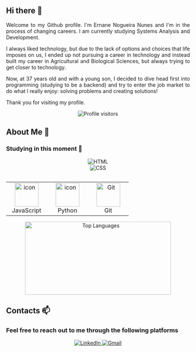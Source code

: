 ## Hi there 👋
<p align="justify"> Welcome to my Github profile. I'm Ernane Nogueira Nunes and I'm in the process of changing careers. I am currently studying Systems Analysis and Development.
<p align="justify">I always liked technology, but due to the lack of options and choices that life imposes on us, I ended up not pursuing a career in technology and instead built my career in Agricultural and Biological Sciences, but always trying to get closer to technology.
<p align="justify">Now, at 37 years old and with a young son, I decided to dive head first into programming (studying to be a backend) and try to enter the job market to do what I really enjoy: solving problems and creating solutions!
<p align="justify">Thank you for visiting my profile.
</p>

<p align="center">
<img src="https://api.visitorbadge.io/api/visitors?path=https%3A%2F%2Fgithub.com%2Fernanenn&label=Profile%20visitors&countColor=%23263759" alt="Profile visitors" style="pointer-events: none;">
</p>

## About Me 💬
### Studying in this moment 🌱
<div align="center">
  
![HTML](https://img.shields.io/badge/HTML5-E34F26?style=for-the-badge&logo=html5&logoColor=white)  
![CSS](https://img.shields.io/badge/CSS3-1572B6?style=for-the-badge&logo=css3&logoColor=white)
</div>

<div style="display: flex; align-items: flex-start; align: center">
<table align="center">
<tr>  
<td align="center" width="96">
    <img src="https://techstack-generator.vercel.app/js-icon.svg" alt="icon" width="65" height="65" />
    <br>JavaScript
</td>
<td align="center" width="96">
    <img src="https://techstack-generator.vercel.app/python-icon.svg" alt="icon" width="65" height="65" />
    <br>Python
</td>
<td align="center" width="96"> 
    <img src="https://techstack-generator.vercel.app/github-icon.svg" width="65" height="65" alt="Git" />
<br>Git
</td>          
</tr>
</table>
</div>

<div align="center">
    <img width="400px" height="200px" src="https://github-readme-stats.vercel.app/api/top-langs/?username=ernanenn&theme=dark&show_icons=true&layout=compact" alt="Top Languages"/>
</div>

## Contacts 📫
### Feel free to reach out to me through the following platforms
<div align="center"> 
    <a href="https://www.linkedin.com/in/ernane-nogueira-nunes-822143112/" target="_blank">
        <img src="https://img.shields.io/badge/-LinkedIn-%230077B5?style=for-the-badge&logo=linkedin&logoColor=white" alt="LinkedIn">
    </a>
    <a href="mailto:ernanenn@gmail.com" target="_blank">
      <img src="https://img.shields.io/badge/-Gmail-%D15F4?style=for-the-badge&logo=gmail&logoColor=red&color=white" alt="Gmail">
    </a>
</div>
